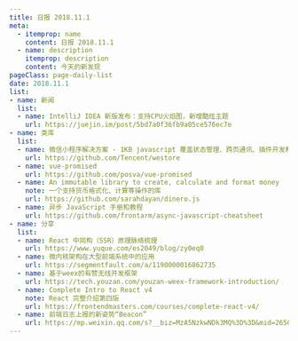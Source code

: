 ```yaml
---
title: 日报 2018.11.1
meta:
  - itemprop: name
    content: 日报 2018.11.1
  - name: description
    itemprop: description
    content: 今天的新发现
pageClass: page-daily-list
date: 2018.11.1
list:
- name: 新闻
  list:
  - name: IntelliJ IDEA 新版发布：支持CPU火焰图，新增酷炫主题
    url: https://juejin.im/post/5bd7a0f36fb9a05ce576ec7e
- name: 类库
  list:
  - name: 微信小程序解决方案 - 1KB javascript 覆盖状态管理、跨页通讯、插件开发和云数据库开发
    url: https://github.com/Tencent/westore
  - name: vue-promised
    url: https://github.com/posva/vue-promised
  - name: An immutable library to create, calculate and format money
    note: 一个支持货币格式化、计算等操作的库
    url: https://github.com/sarahdayan/dinero.js
  - name: 异步 JavaScript 手册和教程 
    url: https://github.com/frontarm/async-javascript-cheatsheet
- name: 分享
  list:
  - name: React 中同构（SSR）原理脉络梳理
    url: https://www.yuque.com/es2049/blog/zy0eq0
  - name: 微内核架构在大型前端系统中的应用 
    url: https://segmentfault.com/a/1190000016862735
  - name: 基于weex的有赞无线开发框架  
    url: https://tech.youzan.com/youzan-weex-framework-introduction/
  - name: Complete Intro to React v4        
    note: React 完整介绍第四版
    url: https://frontendmasters.com/courses/complete-react-v4/
  - name: 前端日志上报的新姿势“Beacon”
    url: https://mp.weixin.qq.com/s?__biz=MzA5NzkwNDk3MQ%3D%3D&mid=2650588395&idx=1&sn=02cf0b2a28280b6668726f13d282145f
---
```

<daily-list v-bind="$page.frontmatter"/>